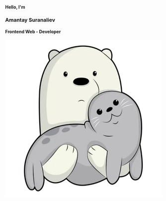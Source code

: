 #### Hello, I'm 
### Amantay Suranaliev 
#### Frontend Web - Developer
[![avatar](./static/media/ice-bear-seal.dfeda118.webp)](https://amantaysv.github.io/)
